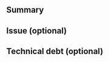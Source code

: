 ## Summary

<!-- What feature, enhancement, or fix does the PR provide? If more than one,
please open separate PRs. If a PR is a work in progress, mark it as "draft". -->

## Issue (optional)

<!-- If a related issue exists, please link it here. If it doesn't, and the PR
is about a bug fix, please add instructions on how to reproduce the bug
here. -->

## Technical debt (optional)

<!-- If the change introduces technical debt, please mention it here. -->
